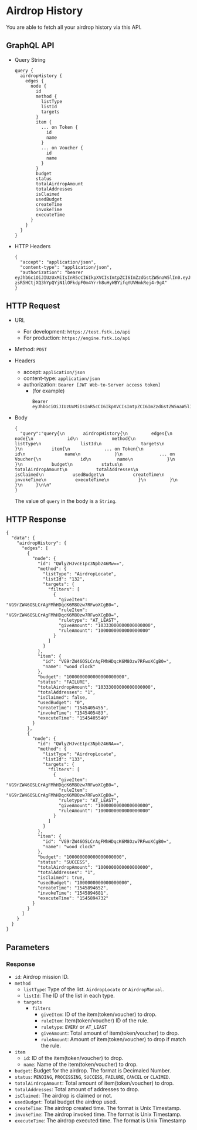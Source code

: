 
# Airdrop History

You are able to fetch all your airdrop history via this API.

## GraphQL API

- Query String
  ```
  query {
    airdropHistory {
      edges {
        node {
          id
          method {
            listType
            listId
            targets
          }
          item {
            ... on Token {
              id
              name
            }
            ... on Voucher {
              id
              name
            }
          }
          budget
          status
          totalAirdropAmount
          totalAddresses
          isClaimed
          usedBudget
          createTime
          invokeTime
          executeTime
        }
      }
    }
  }
  ```
  
- HTTP Headers 
  ```
  {
    "accept": "application/json",
    "content-type": "application/json",
    "authorization": "bearer eyJhbGciOiJIUzUxMiIsInR5cCI6IkpXVCIsImtpZCI6ImZzdGstZW5naW5lIn0.eyJ1aWQiOiLDr1xiw73Ch8KDSFx1MDAxMcOowo5awrvCqsOAXHUwMDAywrwmIiwiaWF0IjoxNTM4NTYyODAyLCJleHAiOjE1Mzg2NDkyMDIsImF1ZCI6InVybjpmc3RrOmVuZ2luZSIsImlzcyI6InVybjpmc3RrOmVuZ2luZSIsInN1YiI6InVybjpmc3RrOmVuZ2luZTphY2Nlc3NfdG9rZW4ifQ.sGfxYe16aRx_vmvzlRps_gcyTeQD-zsR5HCtjXQ3hYpQYjN1lOFkdpF0m4Yrrh8uHyWBYifqYUVHmkRej4-9gA"
  }
  ```
## HTTP Request

- URL
  - For development: `https://test.fstk.io/api`
  - For production: `https://engine.fstk.io/api`

- Method: `POST`

- Headers
  - accept: `application/json`
  - content-type: `application/json` 
  - authorization: `Bearer [JWT Web-to-Server access token]`
    - (for example)
      ```
      Bearer eyJhbGciOiJIUzUxMiIsInR5cCI6IkpXVCIsImtpZCI6ImZzdGstZW5naW5lIn0.eyJ1aWQiOiLDr1xiw73Ch8KDSFx1MDAxMcOowo5awrvCqsOAXHUwMDAywrwmIiwiaWF0IjoxNTM4NzA5MDM2LCJleHAiOjE1Mzg3OTU0MzYsImF1ZCI6InVybjpmc3RrOmVuZ2luZSIsImlzcyI6InVybjpmc3RrOmVuZ2luZSIsInN1YiI6InVybjpmc3RrOmVuZ2luZTphY2Nlc3NfdG9rZW4ifQ.msJZ61FHIkKtjUpDs4sx1Kk1rb9vdhus3ntUDj6rHNmsygiHTgOEMQFJMtVqtWqkNgrtRgGpngq8Rf47xTT53g
      ```

- Body
  ``` 
  {  
    "query":"query{\n       airdropHistory{\n         edges{\n           node{\n             id\n             method{\n               listType\n               listId\n               targets\n             }\n           item{\n             ... on Token{\n               id\n               name\n             }\n              ... on Voucher{\n               id\n          name\n             }\n           }\n           budget\n           status\n           totalAirdropAmount\n           totalAddresses\n           isClaimed\n           usedBudget\n           createTime\n           invokeTime\n           executeTime\n           }\n         }\n       }\n     }\n\n"
  }
  ```

  The value of `query` in the body is a `String`. 
  

## HTTP Response
```
{
  "data": {
    "airdropHistory": {
      "edges": [
        {
          "node": {
            "id": "QWlyZHJvcE1pc3Npb246Mw==",
            "method": {
              "listType": "AirdropLocate",
              "listId": "132",
              "targets": {
                "filters": [
                  {
                    "giveItem": "VG9rZW46OSLCrAgFMhHDqcK6M8Ozw7RFwoXCgB0=",
                    "ruleItem": "VG9rZW46OSLCrAgFMhHDqcK6M8Ozw7RFwoXCgB0=",
                    "ruletype": "AT_LEAST",
                    "giveAmount": "10333000000000000000",
                    "ruleAmount": "1000000000000000000"
                  }
                ]
              }
            },
            "item": {
              "id": "VG9rZW46OSLCrAgFMhHDqcK6M8Ozw7RFwoXCgB0=",
              "name": "wood clock"
            },
            "budget": "1000000000000000000000",
            "status": "FAILURE",
            "totalAirdropAmount": "10333000000000000000",
            "totalAddresses": "1",
            "isClaimed": false,
            "usedBudget": "0",
            "createTime": "1545405455",
            "invokeTime": "1545405483",
            "executeTime": "1545405540"
          }
        },
        {
          "node": {
            "id": "QWlyZHJvcE1pc3Npb246NA==",
            "method": {
              "listType": "AirdropLocate",
              "listId": "133",
              "targets": {
                "filters": [
                  {
                    "giveItem": "VG9rZW46OSLCrAgFMhHDqcK6M8Ozw7RFwoXCgB0=",
                    "ruleItem": "VG9rZW46OSLCrAgFMhHDqcK6M8Ozw7RFwoXCgB0=",
                    "ruletype": "AT_LEAST",
                    "giveAmount": "1000000000000000000",
                    "ruleAmount": "1000000000000000000"
                  }
                ]
              }
            },
            "item": {
              "id": "VG9rZW46OSLCrAgFMhHDqcK6M8Ozw7RFwoXCgB0=",
              "name": "wood clock"
            },
            "budget": "100000000000000000000",
            "status": "SUCCESS",
            "totalAirdropAmount": "1000000000000000000",
            "totalAddresses": "1",
            "isClaimed": true,
            "usedBudget": "1000000000000000000",
            "createTime": "1545894652",
            "invokeTime": "1545894681",
            "executeTime": "1545894732"
          }
        }
      ]
    }
  }
}
```

## Parameters
### Response
  - `id`: Airdrop mission ID.
  - `method`
    - `listType`: Type of the list. `AirdropLocate` or `AirdropManual`.
    - `listId`: The ID of the list in each type.
    - `targets`
      - `filters`
        - `giveItem`: ID of the item(token/voucher) to drop.
        - `ruleItem`: Item(token/voucher) ID of the rule.
        - `ruletype`: `EVERY` or `AT_LEAST`
        - `giveAmount`: Total amount of item(token/voucher) to drop.
        - `ruleAmount`: Amount of item(token/voucher) to drop if match the rule.
  - `item`
    - `id`: ID of the item(token/voucher) to drop.
    - `name`: Name of the item(token/voucher) to drop.
  - `budget`: Budget for the airdrop. The format is Decimaled Number.
  - `status`: `PENDING`, `PROCESSING`, `SUCCESS`, `FAILURE`, `CANCEL` or `CLAIMED`.
  - `totalAirdropAmount`: Total amount of item(token/voucher) to drop.
  - `totalAddresses`: Total amount of addresses to drop.
  - `isClaimed`: The airdrop is claimed or not.
  - `usedBudget`: Total budget the airdrop used.
  - `createTime`: The airdrop created time. The format is Unix Timestamp.
  - `invokeTime`: The airdrop invoked time. The format is Unix Timestamp.
  - `executeTime`: The airdrop executed time. The format is Unix Timestamp